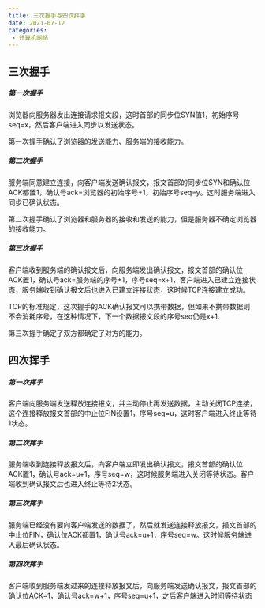 ```yaml
---
title: 三次握手与四次挥手
date: 2021-07-12
categories: 
 - 计算机网络
---
```


## 三次握手
##### 第一次握手
浏览器向服务器发出连接请求报文段，这时首部的同步位SYN值1，初始序号seq=x，然后客户端进入同步以发送状态。

第一次握手确认了浏览器的发送能力、服务端的接收能力。
##### 第二次握手
服务端同意建立连接，向客户端发送确认报文，报文首部的同步位SYN和确认位ACK都置1，确认号ack=浏览器的初始序号+1，初始序号seq=y。这时服务端进入同步已确认状态。

第二次握手确认了浏览器和服务器的接收和发送的能力，但是服务器不确定浏览器的接收能力。
##### 第三次握手
客户端收到服务端的确认报文后，向服务端发出确认报文，报文首部的确认位ACK置1，确认号ack=服务端的序号+1，序号seq=x+1，客户端进入已建立连接状态，服务端收到确认报文后也进入已建立连接状态，这时候TCP连接建立成功。

TCP的标准规定，这次握手的ACK确认报文可以携带数据，但如果不携带数据则不会消耗序号，在这种情况下，下一个数据报文段的序号seq仍是x+1.

第三次握手确定了双方都确定了对方的能力。
## 四次挥手
##### 第一次挥手
客户端向服务端发送释放连接报文，并主动停止再发送数据，主动关闭TCP连接，这个连接释放报文首部的中止位FIN设置1，序号seq=u，这时客户端进入终止等待1状态。

##### 第二次挥手
服务端收到连接释放报文后，向客户端立即发出确认报文，报文首部的确认位ACK置1，确认号ack=u+1，序号seq=w，这时候服务端进入关闭等待状态。客户端收到确认报文后也进入终止等待2状态。

##### 第三次挥手
服务端已经没有要向客户端发送的数据了，然后就发送连接释放报文，报文首部的中止位FIN，确认位ACK都置1，确认号ack=u+1，序号seq=w。这时候服务端进入最后确认状态。

##### 第四次挥手
客户端收到服务端发过来的连接释放报文后，向服务端发送确认报文，报文首部的确认位ACK=1，确认号ack=w+1，序号seq=u+1，之后客户端进入时间等待状态

